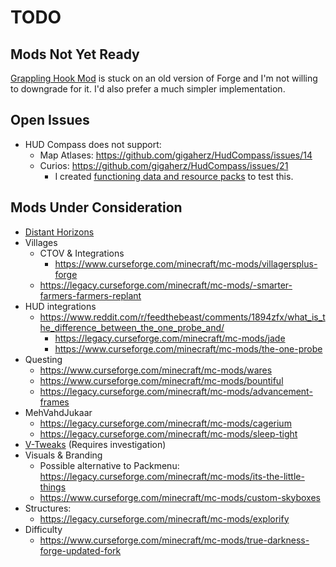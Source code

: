 # TODO

## Mods Not Yet Ready

[Grappling Hook Mod](https://www.curseforge.com/minecraft/mc-mods/grappling-hook-mod)
is stuck on an old version of Forge and I'm not willing to downgrade for it. I'd
also prefer a much simpler implementation.

## Open Issues

- HUD Compass does not support:
  - Map Atlases: https://github.com/gigaherz/HudCompass/issues/14
  - Curios: https://github.com/gigaherz/HudCompass/issues/21
    - I created
      [functioning data and resource packs](https://github.com/pskfyi/minecraft-compass-curio)
      to test this.

## Mods Under Consideration

- [Distant Horizons](https://www.curseforge.com/minecraft/mc-mods/distant-horizons)
- Villages
  - CTOV & Integrations
    - https://www.curseforge.com/minecraft/mc-mods/villagersplus-forge
  - https://legacy.curseforge.com/minecraft/mc-mods/-smarter-farmers-farmers-replant
- HUD integrations
  - https://www.reddit.com/r/feedthebeast/comments/1894zfx/what_is_the_difference_between_the_one_probe_and/
    - https://legacy.curseforge.com/minecraft/mc-mods/jade
    - https://www.curseforge.com/minecraft/mc-mods/the-one-probe
- Questing
  - https://www.curseforge.com/minecraft/mc-mods/wares
  - https://www.curseforge.com/minecraft/mc-mods/bountiful
  - https://legacy.curseforge.com/minecraft/mc-mods/advancement-frames
- MehVahdJukaar
  - https://legacy.curseforge.com/minecraft/mc-mods/cagerium
  - https://legacy.curseforge.com/minecraft/mc-mods/sleep-tight
- [V-Tweaks](https://www.curseforge.com/minecraft/mc-mods/v-tweaks) (Requires
  investigation)
- Visuals & Branding
  - Possible alternative to Packmenu:
    https://legacy.curseforge.com/minecraft/mc-mods/its-the-little-things
  - https://www.curseforge.com/minecraft/mc-mods/custom-skyboxes
- Structures:
  - https://legacy.curseforge.com/minecraft/mc-mods/explorify
- Difficulty
  - https://www.curseforge.com/minecraft/mc-mods/true-darkness-forge-updated-fork
